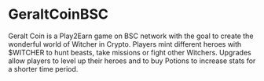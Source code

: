 # GeraltCoinBSC
Geralt Coin is a Play2Earn game on BSC network with the goal to create the wonderful world of Witcher in Crypto. Players mint different heroes with $WITCHER to hunt beasts, take missions or fight other Witchers. Upgrades allow players to level up their heroes and to buy Potions to increase stats for a shorter time period.
